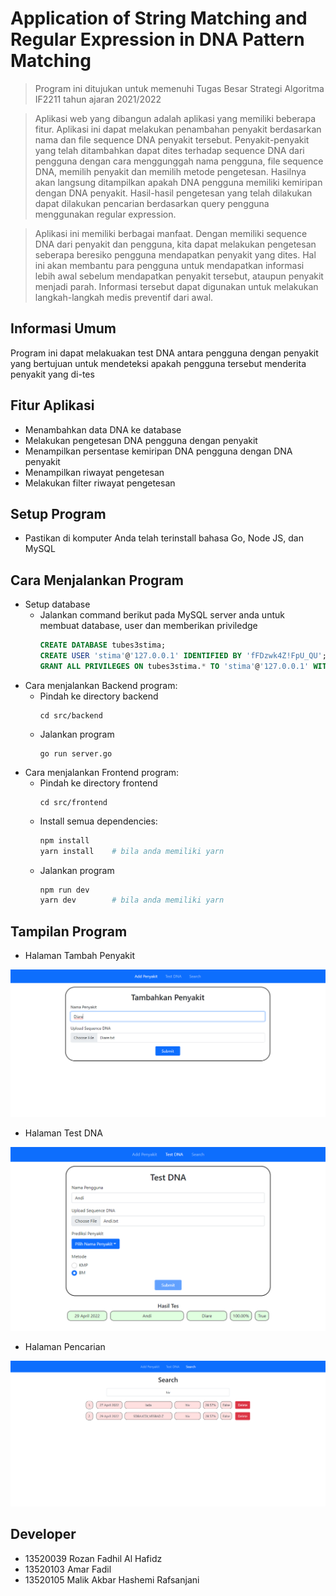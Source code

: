 # Application of String Matching and Regular Expression in DNA Pattern Matching

> Program ini ditujukan untuk memenuhi Tugas Besar Strategi Algoritma IF2211 tahun ajaran 2021/2022

> Aplikasi web yang dibangun adalah aplikasi yang memiliki beberapa fitur. Aplikasi ini dapat melakukan penambahan penyakit berdasarkan nama dan file sequence DNA penyakit tersebut. Penyakit-penyakit yang telah ditambahkan dapat dites terhadap sequence DNA dari pengguna dengan cara menggunggah nama pengguna, file sequence DNA, memilih penyakit dan memilih metode pengetesan. Hasilnya akan langsung ditampilkan apakah DNA pengguna memiliki kemiripan dengan DNA penyakit. Hasil-hasil pengetesan yang telah dilakukan dapat dilakukan pencarian berdasarkan query pengguna menggunakan regular expression.

> Aplikasi ini memiliki berbagai manfaat. Dengan memiliki sequence DNA dari penyakit dan pengguna, kita dapat melakukan pengetesan seberapa beresiko pengguna mendapatkan penyakit yang dites. Hal ini akan membantu para pengguna untuk mendapatkan informasi lebih awal sebelum mendapatkan penyakit tersebut, ataupun penyakit menjadi parah. Informasi tersebut dapat digunakan untuk melakukan langkah-langkah medis preventif dari awal.
## Informasi Umum
Program ini dapat melakuakan test DNA antara pengguna dengan penyakit yang bertujuan untuk mendeteksi apakah pengguna tersebut menderita penyakit yang di-tes

## Fitur Aplikasi
- Menambahkan data DNA ke database
- Melakukan pengetesan DNA pengguna dengan penyakit
- Menampilkan persentase kemiripan DNA pengguna dengan DNA penyakit
- Menampilkan riwayat pengetesan
- Melakukan filter riwayat pengetesan

## Setup Program
- Pastikan di komputer Anda telah terinstall bahasa Go, Node JS, dan MySQL

## Cara Menjalankan Program
- Setup database
    - Jalankan command berikut pada MySQL server anda untuk membuat database, user dan memberikan priviledge
      ```sql
      CREATE DATABASE tubes3stima;
      CREATE USER 'stima'@'127.0.0.1' IDENTIFIED BY 'fFDzwk4Z!FpU_QU';
      GRANT ALL PRIVILEGES ON tubes3stima.* TO 'stima'@'127.0.0.1' WITH GRANT OPTION;
      ```
- Cara menjalankan Backend program:
    - Pindah ke directory backend
      ```
      cd src/backend
      ```
    - Jalankan program
      ```
      go run server.go
      ```
- Cara menjalankan Frontend program:
    - Pindah ke directory frontend
      ```
      cd src/frontend
      ```
    - Install semua dependencies:
      ```sh
      npm install
      yarn install    # bila anda memiliki yarn
      ```
    - Jalankan program
      ```sh
      npm run dev
      yarn dev        # bila anda memiliki yarn
      ```

## Tampilan Program
- Halaman Tambah Penyakit

![Halaman Tambah Penyakit](imgs/add-penyakit-page.png)

- Halaman Test DNA

![Halaman Test DNA](imgs/test-dna-page.png)

- Halaman Pencarian

![Halaman Pencarian](imgs/search-page.png)

## Developer
- 13520039	Rozan Fadhil Al Hafidz
- 13520103	Amar Fadil	
- 13520105	Malik Akbar Hashemi Rafsanjani